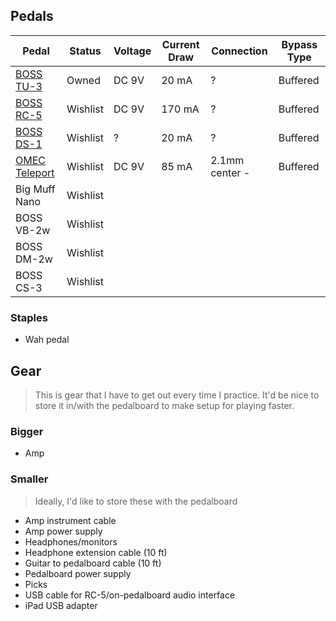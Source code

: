 ## Pedals

|Pedal|Status|Voltage|Current Draw|Connection|Bypass Type|
|---|---|---|---|---|--|
|[BOSS TU-3](https://www.boss.info/us/products/tu-3/specifications/)|Owned|DC 9V|20 mA|?|Buffered|
|[BOSS RC-5](https://www.boss.info/us/products/rc-5/specifications/)|Wishlist|DC 9V|170 mA|?|Buffered|
|[BOSS DS-1](https://www.boss.info/us/products/ds-1/specifications/)|Wishlist|?|20 mA|?|Buffered|
|[OMEC Teleport](https://orangeamps.com/omec-teleport-manual/)|Wishlist|DC 9V|85 mA|2.1mm center -|Buffered|
|Big Muff Nano|Wishlist|||||
|BOSS VB-2w|Wishlist|||||
|BOSS DM-2w|Wishlist|||||
|BOSS CS-3|Wishlist|||||

### Staples

- Wah pedal

## Gear

> This is gear that I have to get out every time I practice. It'd be nice to store it in/with the pedalboard to make setup for playing faster.

### Bigger

- Amp

### Smaller

> Ideally, I'd like to store these with the pedalboard

- Amp instrument cable
- Amp power supply
- Headphones/monitors
- Headphone extension cable (10 ft)
- Guitar to pedalboard cable (10 ft)
- Pedalboard power supply
- Picks
- USB cable for RC-5/on-pedalboard audio interface
- iPad USB adapter
